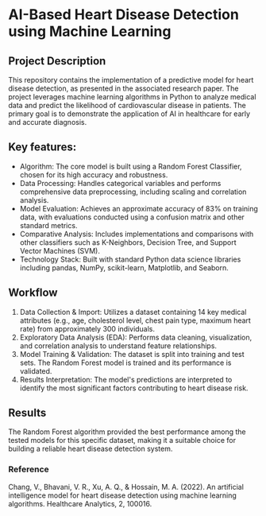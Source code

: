 # AI-Based Heart Disease Detection using Machine Learning

## Project Description
This repository contains the implementation of a predictive model for heart disease detection, as presented in the associated research paper. The project leverages machine learning algorithms in Python to analyze medical data and predict the likelihood of cardiovascular disease in patients. The primary goal is to demonstrate the application of AI in healthcare for early and accurate diagnosis.

## Key features:
- Algorithm: The core model is built using a Random Forest Classifier, chosen for its high accuracy and robustness.
- Data Processing: Handles categorical variables and performs comprehensive data preprocessing, including scaling and correlation analysis.
- Model Evaluation: Achieves an approximate accuracy of 83% on training data, with evaluations conducted using a confusion matrix and other standard metrics.
- Comparative Analysis: Includes implementations and comparisons with other classifiers such as K-Neighbors, Decision Tree, and Support Vector Machines (SVM).
- Technology Stack: Built with standard Python data science libraries including pandas, NumPy, scikit-learn, Matplotlib, and Seaborn.

## Workflow
1) Data Collection & Import: Utilizes a dataset containing 14 key medical attributes (e.g., age, cholesterol level, chest pain type, maximum heart rate) from approximately 300 individuals.
2) Exploratory Data Analysis (EDA): Performs data cleaning, visualization, and correlation analysis to understand feature relationships.
3) Model Training & Validation: The dataset is split into training and test sets. The Random Forest model is trained and its performance is validated.
4) Results Interpretation: The model's predictions are interpreted to identify the most significant factors contributing to heart disease risk.

## Results
The Random Forest algorithm provided the best performance among the tested models for this specific dataset, making it a suitable choice for building a reliable heart disease detection system.

### Reference
Chang, V., Bhavani, V. R., Xu, A. Q., & Hossain, M. A. (2022). An artificial intelligence model for heart disease detection using machine learning algorithms. Healthcare Analytics, 2, 100016.
